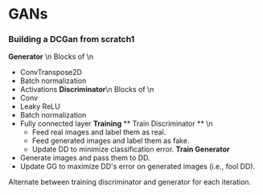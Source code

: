 # GANs
### Building a DCGan from scratch1
**Generator** \n
  Blocks of \n
  * ConvTranspose2D
  * Batch normalization
  * Activations
**Discriminator**\n
  Blocks of \n
  * Conv
  * Leaky ReLU
  * Batch normalization
  * Fully connected layer
**Training**
  **  Train Discriminator ** \n
    * Feed real images and label them as real.
    * Feed generated images and label them as fake.
    * Update DD to minimize classification error.
**Train Generator**
  * Generate images and pass them to DD.
  * Update GG to maximize DD's error on generated images (i.e., fool DD).

Alternate between training discriminator and generator for each iteration.
  

